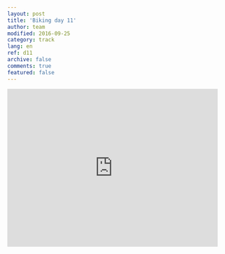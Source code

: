```yaml
---   
layout: post 
title: 'Biking day 11'  
author: team 
modified: 2016-09-25
category: track 
lang: en 
ref: d11
archive: false 
comments: true 
featured: false 
--- 
```


                                                                                                                                                                                                                                                                                                                                                                                     

<iframe width='480' height='360' src='http://track-kit.net/maps_s3/?v=embed&track=229812.gpx' frameborder='0' allowfullscreen></iframe>